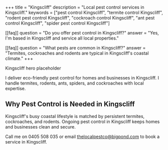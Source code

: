 +++
title = "Kingscliff"
description = "Local pest control services in Kingscliff."
keywords = ["pest control Kingscliff", "termite control Kingscliff", "rodent pest control Kingscliff", "cockroach control Kingscliff", "ant pest control Kingscliff", "spider pest control Kingscliff"]

[[faq]]
question = "Do you offer pest control in Kingscliff?"
answer = "Yes, I'm based in Kingscliff and service all local properties."

[[faq]]
question = "What pests are common in Kingscliff?"
answer = "Termites, cockroaches and rodents are typical in Kingscliff's coastal climate."
+++

<div class="hero">Kingscliff hero placeholder</div>

I deliver eco-friendly pest control for homes and businesses in Kingscliff. I handle termites, rodents, ants, spiders, and cockroaches with local expertise.

<div class="placeholder-box"></div>

## Why Pest Control is Needed in Kingscliff

Kingscliff's busy coastal lifestyle is matched by persistent termites, cockroaches, and rodents. Ongoing pest control in Kingscliff keeps homes and businesses clean and secure.

Call me on 0405 508 035 or email thelocalpestco@bigpond.com to book a service in Kingscliff.
